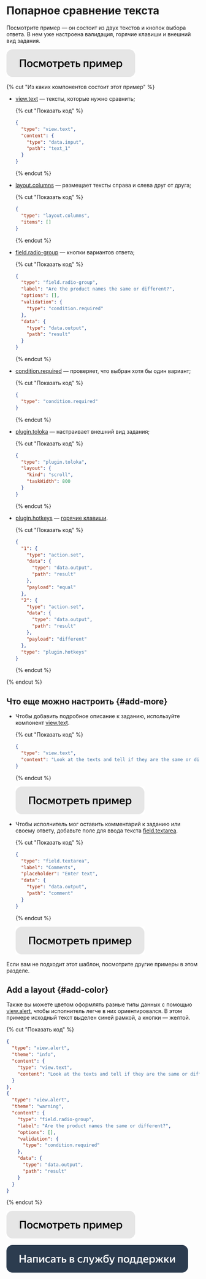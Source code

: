 # Попарное сравнение текста

Посмотрите пример — он состоит из двух текстов и кнопок выбора ответа. В нем уже настроена валидация, горячие клавиши и внешний вид задания.

[![](../_images/buttons/view-example.svg)](https://ya.cc/t/Sf4lo2yk3TaD9n)

{% cut "Из каких компонентов состоит этот пример" %}

- [view.text](../reference/view.text.md) — тексты, которые нужно сравнить;

  {% cut "Показать код" %}

  ```json
  {
    "type": "view.text",
    "content": {
      "type": "data.input",
      "path": "text_1"
    }
  }
  ```

  {% endcut %}

- [layout.columns](../reference/layout.columns.md) — размещает тексты справа и слева друг от друга;

  {% cut "Показать код" %}

  ```json
  {
    "type": "layout.columns",
    "items": []
  }
  ```

  {% endcut %}

- [field.radio-group](../reference/field.radio-group.md) — кнопки вариантов ответа;

  {% cut "Показать код" %}

  ```json
  {
    "type": "field.radio-group",
    "label": "Are the product names the same or different?",
    "options": [],
    "validation": {
      "type": "condition.required"
    },
    "data": {
      "type": "data.output",
      "path": "result"
    }
  }
  ```

  {% endcut %}

- [condition.required](../reference/condition.required.md) — проверяет, что выбран хотя бы один вариант;

  {% cut "Показать код" %}

  ```json
  {
    "type": "condition.required"
  }
  ```

  {% endcut %}

- [plugin.toloka](../reference/plugin.toloka.md) — настраивает внешний вид задания;

  {% cut "Показать код" %}

  ```json
  {
    "type": "plugin.toloka",
    "layout": {
      "kind": "scroll",
      "taskWidth": 800
    }
  }
  ```

  {% endcut %}

- [plugin.hotkeys](../reference/plugin.hotkeys.md) — [горячие клавиши](../best-practices/hotkeys.md).

  {% cut "Показать код" %}

  ```json
  {
    "1": {
      "type": "action.set",
      "data": {
        "type": "data.output",
        "path": "result"
      },
      "payload": "equal"
    },
    "2": {
      "type": "action.set",
      "data": {
        "type": "data.output",
        "path": "result"
      },
      "payload": "different"
    },
    "type": "plugin.hotkeys"
  }
  ```

  {% endcut %}

{% endcut %}

## Что еще можно настроить {#add-more}

- Чтобы добавить подробное описание к заданию, используйте компонент [view.text](../reference/view.text.md).

  {% cut "Показать код" %}

  ```json
  {
    "type": "view.text",
    "content": "Look at the texts and tell if they are the same or different."
  }
  ```

  {% endcut %}

  [![](../_images/buttons/view-example.svg)](https://ya.cc/t/pm2SGLdb3TaFW6)

- Чтобы исполнитель мог оставить комментарий к заданию или своему ответу, добавьте поле для ввода текста [field.textarea](../reference/field.textarea.md).

  {% cut "Показать код" %}

  ```json
  {
    "type": "field.textarea",
    "label": "Comments",
    "placeholder": "Enter text",
    "data": {
      "type": "data.output",
      "path": "comment"
    }
  }
  ```

  {% endcut %}

  [![](../_images/buttons/view-example.svg)](https://ya.cc/t/PDf1QLoJ3TaHDy)

Если вам не подходит этот шаблон, посмотрите другие примеры в этом разделе.

## Add a layout {#add-color}

Также вы можете цветом оформлять разные типы данных с помощью [view.alert](../reference/view.alert.md), чтобы исполнитель легче в них ориентировался. В этом примере исходный текст выделен синей рамкой, а кнопки — желтой.

  {% cut "Показать код" %}

  ```json
  {
    "type": "view.alert",
    "theme": "info",
    "content": {
      "type": "view.text",
      "content": "Look at the texts and tell if they are the same or different."
    }
  },
  {
    "type": "view.alert",
    "theme": "warning",
    "content": {
      "type": "field.radio-group",
      "label": "Are the product names the same or different?",
      "options": [],
      "validation": {
        "type": "condition.required"
      },
      "data": {
        "type": "data.output",
        "path": "result"
      }
    }
  }
  ```

  {% endcut %}

  [![](../_images/buttons/view-example.svg)](https://ya.cc/t/XKSNJHhg3TaGY3)

[![image](../_images/buttons/contact-support.svg)](../concepts/support.md)